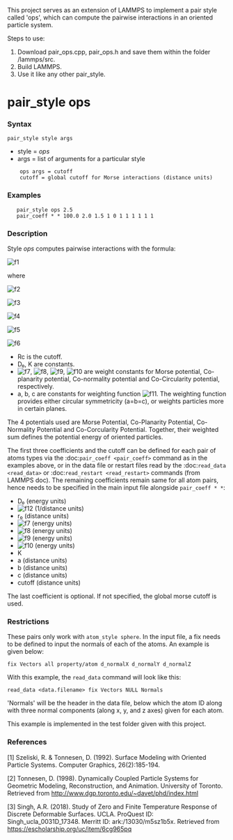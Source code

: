 This project serves as an extension of LAMMPS to implement a pair style called 'ops', which can compute the pairwise interactions in an oriented particle system. 

Steps to use:
1. Download pair_ops.cpp, pair_ops.h and save them within the folder /lammps/src.
2. Build LAMMPS.
3. Use it like any other pair_style.

# pair_style ops

### Syntax

`pair_style style args`

* style = *ops*
* args = list of arguments for a particular style
```
    ops args = cutoff
    cutoff = global cutoff for Morse interactions (distance units)
```
### Examples
```
   pair_style ops 2.5
   pair_coeff * * 100.0 2.0 1.5 1 0 1 1 1 1 1 1
``` 
### Description

Style *ops* computes pairwise interactions with the formula:

![f1](https://latex.codecogs.com/svg.latex?\small&space;E&space;=&space;\alpha_m&space;\phi_m(r_{ij})&space;&plus;&space;\alpha_p&space;\phi_p(n_i,r_{ij})&space;&plus;&space;\alpha_n&space;\phi_n(n_i,n_j,r_{ij})&space;&plus;&space;\alpha_c&space;\phi_c(n_i,,n_j,r_{ij})&space;\qquad&space;r&space;<&space;r_c)

where

   ![f2](https://latex.codecogs.com/svg.latex?\small&space;\phi_m(r_{ij})&space;=&space;D_0&space;\left[&space;e^{-&space;2&space;\alpha&space;(r&space;-&space;r_0)}&space;-&space;2&space;e^{-&space;\alpha&space;(r&space;-&space;r_0)}&space;\right])
   
   ![f3](https://latex.codecogs.com/svg.latex?\small&space;\phi_p(n_i,r_{ij})&space;=&space;(n_i&space;\cdot&space;r_{ij})^2\psi(r_{ij}))
   
   ![f4](https://latex.codecogs.com/svg.latex?\small&space;\phi_n(n_i,n_j,r_{ij})&space;=&space;|n_i&space;-&space;n_j|^2\psi(r_{ij}))
   
   ![f5](https://latex.codecogs.com/svg.latex?\small&space;\phi_c(n_i,n_j,r_{ij})&space;=&space;((n_i&space;&plus;&space;n_j)&space;\cdot&space;r_{ij})^2\psi(r_{ij}))
   
   ![f6](https://latex.codecogs.com/svg.latex?\small&space;\psi(r_{ij})=Ke^{(-\frac{x^2}{2a^2}-\frac{y^2}{2b^2}-\frac{z^2}{2c^2})})
   
- Rc is the cutoff.
- D₀, K are constants.
- ![f7](https://latex.codecogs.com/svg.latex?\small&space;\alpha_m), ![f8](https://latex.codecogs.com/svg.latex?\small&space;\alpha_p), ![f9](https://latex.codecogs.com/svg.latex?\small&space;\alpha_n), ![f10](https://latex.codecogs.com/svg.latex?\small&space;\alpha_c) are weight constants for Morse potential, Co-planarity potential, Co-normality potential and Co-Circularity potential, respectively.
- a, b, c are constants for weighting function ![f11](https://latex.codecogs.com/svg.latex?\small&space;\psi(r_{ij})). The weighting function provides either circular symmetricity (a=b=c), or weights particles more in certain planes.

The 4 potentials used are Morse Potential, Co-Planarity Potential, Co-Normality Potential and Co-Corcularity Potential. Together, their weighted sum defines the potential energy of oriented particles.

The first three coefficients and the cutoff can be defined for each pair of atoms types via the :doc:`pair_coeff <pair_coeff>` command as in the examples above, or in the data file or restart files read by the :doc:`read_data <read_data>` or :doc:`read_restart <read_restart>` commands (from LAMMPS doc). The remaining coefficients remain same for all atom pairs, hence needs to be specified in the main input file alongside `pair_coeff * *`:

* D₀ (energy units)
* ![f12](https://latex.codecogs.com/svg.latex?\small&space;\alpha) (1/distance units)
* r₀ (distance units)
* ![f7](https://latex.codecogs.com/svg.latex?\small&space;\alpha_m) (energy units) 
* ![f8](https://latex.codecogs.com/svg.latex?\small&space;\alpha_p) (energy units)
* ![f9](https://latex.codecogs.com/svg.latex?\small&space;\alpha_n) (energy units)
* ![f10](https://latex.codecogs.com/svg.latex?\small&space;\alpha_c) (energy units)
* K
* a (distance units)
* b (distance units)
* c (distance units)
* cutoff (distance units)

The last coefficient is optional. If not specified, the global morse cutoff is used.

### Restrictions

These pairs only work with `atom_style sphere`. In the input file, a fix needs to be defined to input the normals of each of the atoms. An example is given below:

   `fix Vectors all property/atom d_normalX d_normalY d_normalZ`

With this example, the `read_data` command will look like this:

   `read_data <data.filename> fix Vectors NULL Normals`

'Normals' will be the header in the data file, below which the atom ID along with three normal components (along x, y, and z axes) given for each atom. 

This example is implemented in the test folder given with this project.

### References

[1] Szeliski, R. & Tonnesen, D. (1992). Surface Modeling with Oriented Particle Systems. Computer Graphics, 26(2):185-194.

[2] Tonnesen, D. (1998). Dynamically Coupled Particle Systems for Geometric Modeling, Reconstruction, and Animation. University of Toronto. Retrieved from http://www.dgp.toronto.edu/~davet/phd/index.html

[3] Singh, A.R. (2018). Study of Zero and Finite Temperature Response of Discrete Deformable Surfaces. UCLA. ProQuest ID: Singh_ucla_0031D_17348. Merritt ID: ark:/13030/m5sz1b5x. Retrieved from https://escholarship.org/uc/item/6cg965pq

